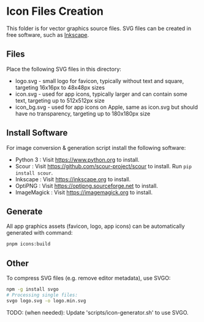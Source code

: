 # Icon Files Creation

This folder is for vector graphics source files. SVG files can be created in free software, such as [Inkscape](https://inkscape.org).

## Files

Place the following SVG files in this directory:

- logo.svg - small logo for favicon, typically without text and square, targeting 16x16px to 48x48px sizes
- icon.svg - used for app icons, typically larger and can contain some text, targeting up to 512x512px size
- icon_bg.svg - used for app icons on Apple, same as icon.svg but should have no transparency, targeting up to 180x180px size

## Install Software

For image conversion & generation script install the following software:

- Python 3    : Visit <https://www.python.org> to install.
- Scour       : Visit <https://github.com/scour-project/scour> to install. Run `pip install scour`.
- Inkscape    : Visit <https://inkscape.org> to install.
- OptiPNG     : Visit <https://optipng.sourceforge.net> to install.
- ImageMagick : Visit <https://imagemagick.org> to install.

## Generate

All app graphics assets (favicon, logo, app icons) can be automatically generated with command:

```bash
pnpm icons:build
```

## Other

To compress SVG files (e.g. remove editor metadata), use SVGO:

```bash
npm -g install svgo
# Processing single files:
svgo logo.svg -o logo.min.svg
```

TODO: (when needed): Update 'scripts/icon-generator.sh' to use SVGO.
